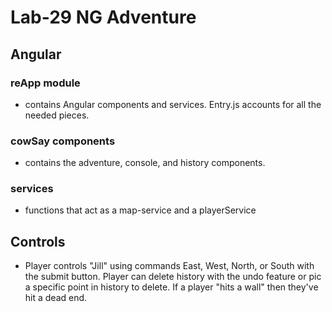 # Lab-29 NG Adventure

## Angular

### reApp module
  - contains Angular components and services. Entry.js accounts for all the needed pieces.

### cowSay components
  - contains the adventure, console, and history components.

### services
  - functions that act as a map-service and a playerService

## Controls
  - Player controls "Jill" using commands East, West, North, or South with the submit button. Player can delete history with the undo feature or pic a specific point in history to delete. If a player "hits a wall" then they've hit a dead end.
